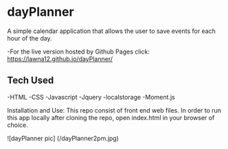 # dayPlanner
A simple calendar application that allows the user to save events for each hour of the day.

-For the live version hosted by Github Pages click: https://lawna12.github.io/dayPlanner/

## Tech Used
-HTML
-CSS
-Javascript
-Jquery
-localstorage
-Moment.js

Installation and Use:
This repo consist of front end web files. In order to run this app locally after cloning the repo, open index.html in your browser of choice.

![dayPlanner pic] (/dayPlanner2pm.jpg)

